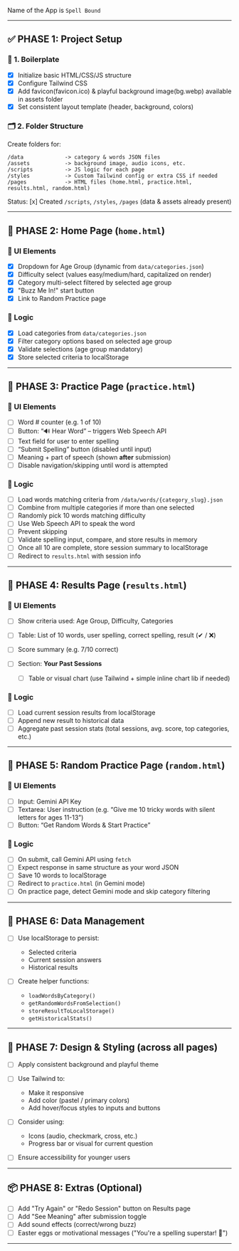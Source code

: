 Name of the App is `Spell Bound`

---

## ✅ PHASE 1: Project Setup

### 🔧 1. Boilerplate

* [x] Initialize basic HTML/CSS/JS structure
* [x] Configure Tailwind CSS
* [x] Add favicon(favicon.ico) & playful background image(bg.webp) available in assets folder
* [x] Set consistent layout template (header, background, colors)

### 🗂 2. Folder Structure

Create folders for:

```
/data             -> category & words JSON files
/assets           -> background image, audio icons, etc.
/scripts          -> JS logic for each page
/styles           -> Custom Tailwind config or extra CSS if needed
/pages            -> HTML files (home.html, practice.html, results.html, random.html)
```

Status: [x] Created `/scripts`, `/styles`, `/pages` (data & assets already present)

---

## 🏡 PHASE 2: Home Page (`home.html`)

### 🎨 UI Elements

* [x] Dropdown for Age Group (dynamic from `data/categories.json`)
* [x] Difficulty select (values easy/medium/hard, capitalized on render)
* [x] Category multi-select filtered by selected age group
* [x] "Buzz Me In!" start button
* [x] Link to Random Practice page

### 🧠 Logic

* [x] Load categories from `data/categories.json`
* [x] Filter category options based on selected age group
* [x] Validate selections (age group mandatory)
* [x] Store selected criteria to localStorage

---

## 🐝 PHASE 3: Practice Page (`practice.html`)

### 🎨 UI Elements

* [ ] Word # counter (e.g. 1 of 10)
* [ ] Button: “🔊 Hear Word” – triggers Web Speech API
* [ ] Text field for user to enter spelling
* [ ] “Submit Spelling” button (disabled until input)
* [ ] Meaning + part of speech (shown **after** submission)
* [ ] Disable navigation/skipping until word is attempted

### 🧠 Logic

* [ ] Load words matching criteria from `/data/words/{category_slug}.json`
* [ ] Combine from multiple categories if more than one selected
* [ ] Randomly pick 10 words matching difficulty
* [ ] Use Web Speech API to speak the word
* [ ] Prevent skipping
* [ ] Validate spelling input, compare, and store results in memory
* [ ] Once all 10 are complete, store session summary to localStorage
* [ ] Redirect to `results.html` with session info

---

## 🧾 PHASE 4: Results Page (`results.html`)

### 🎨 UI Elements

* [ ] Show criteria used: Age Group, Difficulty, Categories
* [ ] Table: List of 10 words, user spelling, correct spelling, result (✔ / ❌)
* [ ] Score summary (e.g. 7/10 correct)
* [ ] Section: **Your Past Sessions**

  * [ ] Table or visual chart (use Tailwind + simple inline chart lib if needed)

### 🧠 Logic

* [ ] Load current session results from localStorage
* [ ] Append new result to historical data
* [ ] Aggregate past session stats (total sessions, avg. score, top categories, etc.)

---

## 🎲 PHASE 5: Random Practice Page (`random.html`)

### 🎨 UI Elements

* [ ] Input: Gemini API Key
* [ ] Textarea: User instruction (e.g. “Give me 10 tricky words with silent letters for ages 11-13”)
* [ ] Button: “Get Random Words & Start Practice”

### 🧠 Logic

* [ ] On submit, call Gemini API using `fetch`
* [ ] Expect response in same structure as your word JSON
* [ ] Save 10 words to localStorage
* [ ] Redirect to `practice.html` (in Gemini mode)
* [ ] On practice page, detect Gemini mode and skip category filtering

---

## 💾 PHASE 6: Data Management

* [ ] Use localStorage to persist:

  * Selected criteria
  * Current session answers
  * Historical results
* [ ] Create helper functions:

  * `loadWordsByCategory()`
  * `getRandomWordsFromSelection()`
  * `storeResultToLocalStorage()`
  * `getHistoricalStats()`

---

## 🎨 PHASE 7: Design & Styling (across all pages)

* [ ] Apply consistent background and playful theme
* [ ] Use Tailwind to:

  * Make it responsive
  * Add color (pastel / primary colors)
  * Add hover/focus styles to inputs and buttons
* [ ] Consider using:

  * Icons (audio, checkmark, cross, etc.)
  * Progress bar or visual for current question
* [ ] Ensure accessibility for younger users

---

## 📦 PHASE 8: Extras (Optional)

* [ ] Add "Try Again" or "Redo Session" button on Results page
* [ ] Add "See Meaning" after submission toggle
* [ ] Add sound effects (correct/wrong buzz)
* [ ] Easter eggs or motivational messages ("You're a spelling superstar! 🌟")

---
